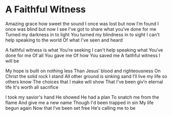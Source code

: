 # A Faithful Witness

Amazing grace how sweet the sound
I once was lost but now I′m found
I once was blind but now I see
I've got to share what you′ve done for me
Turned my darkness in to light
You turned my blindness in to sight
I can't help speaking to the world
Of what I've seen and heard

A faithful witness is what You′re seeking
I can't help speaking what You′ve done for me
Of all You gave me
Of how You saved me
A faithful witness I will be

My hope is built on nothing less
Than Jesus′ blood and righteousness
On Christ the solid rock I stand
All other ground is sinking sand
I′ll live my life so others know
The choices that I make will show
That I've been giv′n eternal life
It's worth all sacrifice

I took my savior's hand
He showed He had a plan
To snatch me from the flame
And give me a new name
Though I'd been trapped in sin
My life begun again
Now that I′ve been set free
He′s calling me to be